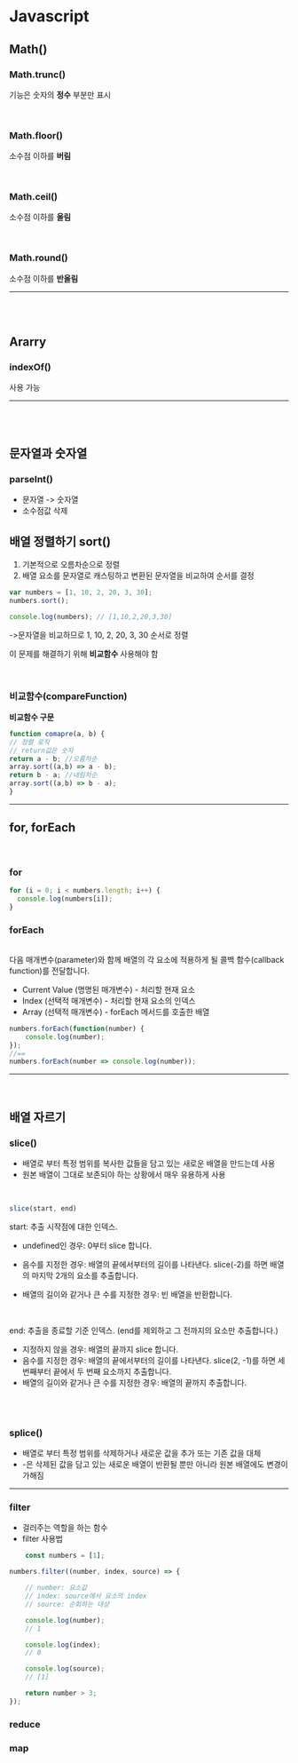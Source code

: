 # Javascript

## Math()

### Math.trunc()
기능은 숫자의 **정수** 부분만 표시

<br>

### Math.floor() 
소수점 이하를 **버림**

<br>

### Math.ceil()     
소수점 이하를 **올림**

<br>

### Math.round() 
소수점 이하를 **반올림**

---

<br><br>

## Ararry

### indexOf()
사용 가능

---

<br><br>

## 문자열과 숫자열

### parseInt()
- 문자열 -> 숫자열
- 소수점값 삭제


## 배열 정렬하기 sort()
1. 기본적으로 오름차순으로 정렬
2. 배열 요소를 문자열로 캐스팅하고 변환된 문자열을 비교하여 순서를 결정

```js
var numbers = [1, 10, 2, 20, 3, 30];
numbers.sort();

console.log(numbers); // [1,10,2,20,3,30]
```
->문자열을 비교하므로 1, 10, 2, 20, 3, 30 순서로 정렬

이 문제를 해결하기 위해 <b>비교함수</b> 사용해야 함

<br>

### 비교함수(compareFunction)
<b>비교함수 구문</b>

```js
function comapre(a, b) {
// 정렬 로직
// return값은 숫자
return a - b; //오름차순
array.sort((a,b) => a - b);
return b - a; //내림차순
array.sort((a,b) => b - a);
}


```
---

## for, forEach
<br>

### for
```js
for (i = 0; i < numbers.length; i++) {
  console.log(numbers[i]);
} 
```

### forEach
<br>
다음 매개변수(parameter)와 함께 배열의 각 요소에 적용하게 될 콜백 함수(callback 
function)를 전달합니다.

- Current Value (명명된 매개변수) - 처리할 현재 요소
- Index (선택적 매개변수) - 처리할 현재 요소의 인덱스
- Array (선택적 매개변수) - forEach 메서드를 호출한 배열

```js
numbers.forEach(function(number) {
    console.log(number);
});
//==
numbers.forEach(number => console.log(number));
```
---
<br>

## 배열 자르기

### slice()

- 배열로 부터 특정 범위를 복사한 값들을 담고 있는 새로운 배열을 만드는데 사용
-  원본 배열이 그대로 보존되야 하는 상황에서 매우 유용하게 사용

<br>

```js
slice(start, end)
```
start: 추출 시작점에 대한 인덱스.

- undefined인 경우: 0부터 slice 합니다.
- 음수를 지정한 경우: 배열의 끝에서부터의 길이를 나타낸다. slice(-2)를 하면 배열의 마지막 2개의 요소를 추출합니다.
- 배열의 길이와 같거나 큰 수를 지정한 경우: 빈 배열을 반환합니다.
  
  <br>

end: 추출을 종료할 기준 인덱스. (end를 제외하고 그 전까지의 요소만 추출합니다.)

- 지정하지 않을 경우: 배열의 끝까지 slice 합니다.
- 음수를 지정한 경우: 배열의 끝에서부터의 길이를 나타낸다. slice(2, -1)를 하면 세 번째부터 끝에서 두 번째 요소까지 추출합니다.
- 배열의 길이와 같거나 큰 수를 지정한 경우: 배열의 끝까지 추출합니다.

<br><br>


### splice()

- 배열로 부터 특정 범위를 삭제하거나 새로운 값을 추가 또는 기존 값을 대체
- -은 삭제된 값을 담고 있는 새로운 배열이 반환될 뿐만 아니라 원본 배열에도 변경이 가해짐


---

### filter
-  걸러주는 역할을 하는 함수
- filter 사용법
```js
    const numbers = [1];

numbers.filter((number, index, source) => {

    // number: 요소값
    // index: source에서 요소의 index
    // source: 순회하는 대상

    console.log(number);
    // 1

    console.log(index);
    // 0

    console.log(source);
    // [1]

    return number > 3;
});

```

### reduce

### map


